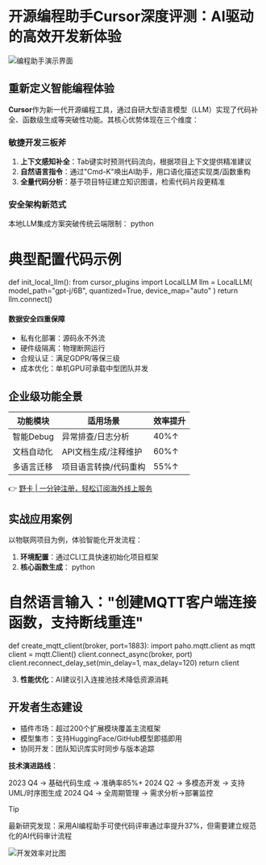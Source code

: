 # 开源编程助手Cursor深度评测：AI驱动的高效开发新体验

![编程助手演示界面](https://bbtdd.com/wp-content/uploads/img/735827787.webp)

## 重新定义智能编程体验
**Cursor**作为新一代开源编程工具，通过自研大型语言模型（LLM）实现了代码补全、函数级生成等突破性功能。其核心优势体现在三个维度：

### 敏捷开发三板斧
1. **上下文感知补全**：Tab键实时预测代码流向，根据项目上下文提供精准建议
2. **自然语言指令**：通过"Cmd-K"唤出AI助手，用口语化描述实现类/函数重构
3. **全量代码分析**：基于项目特征建立知识图谱，检索代码片段更精准

### 安全架构新范式
本地LLM集成方案突破传统云端限制：
python
# 典型配置代码示例
def init_local_llm():
    from cursor_plugins import LocalLLM
    llm = LocalLLM(
        model_path="gpt-j/6B",
        quantized=True,
        device_map="auto"
    )
    return llm.connect()


#### 数据安全四重保障
- 私有化部署：源码永不外流
- 硬件级隔离：物理断网运行
- 合规认证：满足GDPR/等保三级
- 成本优化：单机GPU可承载中型团队并发

## 企业级功能全景
| 功能模块       | 适用场景                | 效率提升 |
|----------------|-----------------------|--------|
| 智能Debug      | 异常排查/日志分析        | 40%↑   |
| 文档自动化      | API文档生成/注释维护     | 60%↑   |
| 多语言迁移      | 项目语言转换/代码重构     | 55%↑   |

👉 [野卡 | 一分钟注册，轻松订阅海外线上服务](https://bbtdd.com/yeka)

## 实战应用案例
以物联网项目为例，体验智能化开发流程：
1. **环境配置**：通过CLI工具快速初始化项目框架
2. **核心函数生成**：
python
# 自然语言输入："创建MQTT客户端连接函数，支持断线重连"
def create_mqtt_client(broker, port=1883):
    import paho.mqtt.client as mqtt
    client = mqtt.Client()
    client.connect_async(broker, port)
    client.reconnect_delay_set(min_delay=1, max_delay=120)
    return client

3. **性能优化**：AI建议引入连接池技术降低资源消耗

## 开发者生态建设
- 插件市场：超过200个扩展模块覆盖主流框架
- 模型集市：支持HuggingFace/GitHub模型即插即用
- 协同开发：团队知识库实时同步与版本追踪

**技术演进路线**：

2023 Q4 → 基础代码生成 → 准确率85%+
2024 Q2 → 多模态开发 → 支持UML/时序图生成
2024 Q4 → 全周期管理 → 需求分析→部署监控


>[!TIP]
> 最新研究发现：采用AI编程助手可使代码评审通过率提升37%，但需要建立规范化的AI代码审计流程

![开发效率对比图](https://bbtdd.com/wp-content/uploads/img/72029077861.webp)
